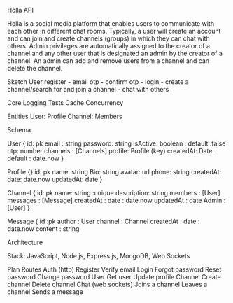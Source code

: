 Holla API

Holla is a social media platform that enables users to communicate with each other in different chat rooms. Typically, a user will create an account and can join and create channels (groups) in which they can chat with others. Admin privileges are automatically assigned to the creator of a channel and any other user that is designated an admin by the creator of a channel. An admin can add and remove users from a channel and can delete the channel.

Sketch 
User register - email otp - confirm otp - login - create a channel/search for and join a channel - chat with others

Core
Logging
Tests
Cache
Concurrency

Entities
User: Profile
Channel: Members

Schema

User {
id: pk
email : string
password: string
isActive: boolean : default :false
otp: number
channels : [Channels]
profile: Profile (key)
createdAt: Date: default : date.now }

Profile {}
id: pk
name: string
Bio: string
avatar: url
phone: string
createdAt: date: date.now
updatedAt: date }


Channel {
id: pk
name: string :unique
description: string
members : [User] 
messages : [Message]
createdAt : date : date.now
updatedAt : date
Admin : [User] }

Message {
id :pk
author : User
channel : Channel
createdAt : date : date.now
content : string


Architecture

Stack: JavaScript, Node.js, Express.js, MongoDB, Web Sockets


Plan Routes
Auth (http)
    Register
    Verify email
    Login
    Forgot password
    Reset password
    Change password
User
    Get user
    Update profile
Channel
    Create channel
    Delete channel
Chat (web sockets)
    Joins a channel
Leaves a channel
Sends a message

    
